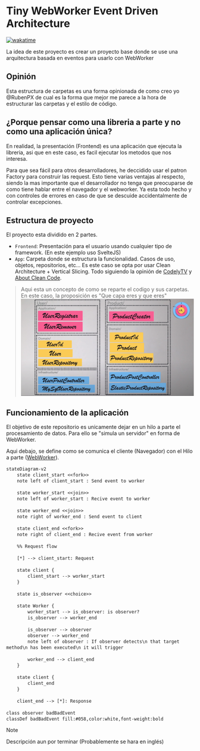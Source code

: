 # Tiny WebWorker Event Driven Architecture

[![wakatime](https://wakatime.com/badge/user/3ea03d5e-dec1-4bb5-a47d-7e8b1813388b/project/018bd4f5-a300-4078-8ede-68ffb2a17c5c.svg)](https://wakatime.com/@RubenPX/projects/lollcpagon)

La idea de este proyecto es crear un proyecto base donde se use una arquitectura basada en eventos para usarlo con WebWorker


## Opinión

Esta estructura de carpetas es una forma opinionada de como creo yo @RubenPX de cual es la forma que mejor me parece a la hora de estructurar las carpetas y el estilo de código.

## ¿Porque pensar como una libreria a parte y no como una aplicación única?

En realidad, la presentación (Frontend) es una aplicación que ejecuta la libreria, asi que en este caso, es facil ejecutar los metodos que nos interesa.

Para que sea fácil para otros desarrolladores, he deccidido usar el patron Factory para construir las request. Esto tiene varias ventajas al respecto, siendo la mas importante que el desarrollador no tenga que preocuparse de como tiene hablar entre el navegador y el webworker. Ya esta todo hecho y con controles de errores en caso de que se descuide accidentalmente de controlar excepciones.

## Estructura de proyecto

El proyecto esta dividido en 2 partes.

- `Frontend`: Presentación para el usuario usando cualquier tipo de framework. (En este ejemplo uso SvelteJS)
- `App`: Carpeta donde se estructura la funcionalidad. Casos de uso, objetos, repositorios, etc... Es este caso se opta por usar Clean Architecture + Vertical Slicing. Todo siguiendo la opinión de [CodelyTV](https://www.youtube.com/watch?v=y3MWfPDmVqo) y [About Clean Code](https://www.youtube.com/watch?v=7ZXW_oWdTk4).

> Aqui esta un concepto de como se reparte el codigo y sus carpetas. En este caso, la proposición es "Que capa eres y que eres"
> ![Propuesta](CleanArchitectureFolderProposal.png)

## Funcionamiento de la aplicación

El objetivo de este repositorio es unicamente dejar en un hilo a parte el procesamiento de datos. Para ello se "simula un servidor" en forma de WebWorker.

Aqui debajo, se define como se comunica el cliente (Navegador) con el Hilo a parte ([WebWorker](https://developer.mozilla.org/es/docs/Web/API/Web_Workers_API/Using_web_workers)).

```mermaid
stateDiagram-v2
    state client_start <<fork>>
    note left of client_start : Send event to worker

    state worker_start <<join>>
    note left of worker_start : Recive event to worker

    state worker_end <<join>>
    note right of worker_end : Send event to client

    state client_end <<fork>>
    note right of client_end : Recive event from worker
    
    %% Request flow

    [*] --> client_start: Request 
    
    state client {
        client_start --> worker_start
    }

    state is_observer <<choice>>

    state Worker {
        worker_start --> is_observer: is observer?
        is_observer --> worker_end

        is_observer --> observer
        observer --> worker_end
        note left of observer : If observer detects\n that target method\n has been executed\n it will trigger

        worker_end --> client_end
    }

    state client {
        client_end
    }

    client_end --> [*]: Response

class observer badBadEvent
classDef badBadEvent fill:#058,color:white,font-weight:bold
```



> [!note]
> Descripción aun por terminar (Probablemente se hara en inglés)
